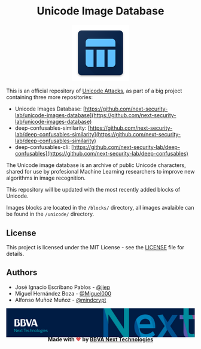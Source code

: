 <h1 align="center">Unicode Image Database</h1>

<p align="center">
  <img src="./images/logo.png" width="30%" />
</p>

This is an official repository of [Unicode Attacks](https://next-security-lab.github.io/deep-confusables), as part of a big project containing three more repositories:

  - Unicode Images Database: [https://github.com/next-security-lab/unicode-images-database](https://github.com/next-security-lab/unicode-images-database)
  - deep-confusables-similarity: [https://github.com/next-security-lab/deep-confusables-similarity](https://github.com/next-security-lab/deep-confusables-similarity)
  - deep-confusables-cli: [https://github.com/next-security-lab/deep-confusables](https://github.com/next-security-lab/deep-confusables)

The Unicode image database is an archive of public Unicode characters, shared for use by profesional Machine Learning researchers to improve new algorithms in image recognition.

This repository will be updated with the most recently added blocks of Unicode.

Images blocks are located in the `/blocks/` directory, all images avalaible can be found in the `/unicode/` directory.

## License

This project is licensed under the MIT License - see the [LICENSE](LICENSE) file for details.

## Authors

* José Ignacio Escribano Pablos - [@jiep](https://github.com/jiep)
* Miguel Hernández Boza - [@Miguel000](https://github.com/Miguel000)
* Alfonso Muñoz Muñoz - [@mindcrypt](https://github.com/mindcrypt)

<!-- Banner -->
<p align="center">
  <img src="./images/banner.png"/>
</p>
<h4 align="center" style="margin: -20px">Made with <span style="color:#e25555;">❤️</span> by <a Cybersecurity Lab @ <a href="https://www.bbvanexttechnologies.com">BBVA Next Technologies</a> </h4>
